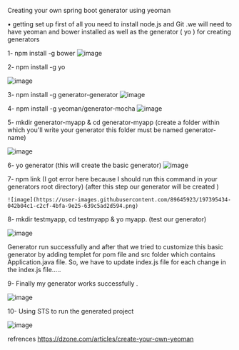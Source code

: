 Creating your own spring boot generator using yeoman

•	getting set up
first of all you need to install node.js and Git .we will need to have yeoman and bower installed as well as the generator ( yo ) for creating generators

1-	npm install -g bower 
![image](https://user-images.githubusercontent.com/89645923/197395366-b597f650-33cc-4ea8-9004-c79ec3613e00.png)

2-	npm install -g yo

 

![image](https://user-images.githubusercontent.com/89645923/197395378-29bd514f-83a8-47d4-b1af-cde771c7649d.png)




3-	npm install -g generator-generator
 ![image](https://user-images.githubusercontent.com/89645923/197395388-cdf26c98-443a-4c2b-aa4c-9d31ef2970dd.png)


4-	npm install -g yeoman/generator-mocha
 ![image](https://user-images.githubusercontent.com/89645923/197395393-54e2bcce-5c28-4654-b15c-55318e3f22a8.png)

5-	mkdir generator-myapp & cd generator-myapp (create a folder within which you'll write your generator this folder must be named generator-name)
 
![image](https://user-images.githubusercontent.com/89645923/197395406-3ff80e25-8eb1-4f08-825e-665519379105.png)



6-	yo generator (this will create the basic generator)
 ![image](https://user-images.githubusercontent.com/89645923/197395415-88b2091e-a6b6-4d0f-8848-a3ad619616e3.png)


7-	npm link (I got error here because I should run this command in your generators root directory) (after this step our generator will be created )
 
	![image](https://user-images.githubusercontent.com/89645923/197395434-042b04c1-c2cf-4bfa-9e25-639c5ad2d594.png)

8-	mkdir testmyapp, cd testmyapp & yo myapp. (test our generator)

 ![image](https://user-images.githubusercontent.com/89645923/197395445-2c646a92-08f4-4b43-9782-52593fbd387e.png)


Generator run successfully and after  that we tried to customize this basic generator by adding templet for pom file and src folder which contains Application.java file.
So, we have to update index.js file for each change in the index.js file…..

9-	Finally my generator works successfully .
 
![image](https://user-images.githubusercontent.com/89645923/197395477-f265ad2a-b224-4435-87f3-5860836ae5e1.png)

10- Using STS to run the generated project

 ![image](https://user-images.githubusercontent.com/89645923/197395523-df122f49-2031-4ece-9c44-0dc76b0205b4.png)

 

refrences
https://dzone.com/articles/create-your-own-yeoman
